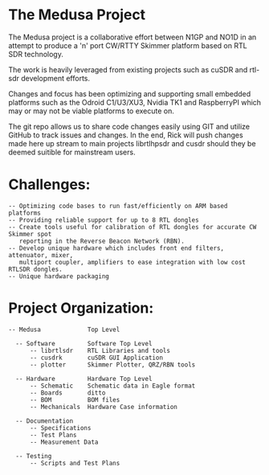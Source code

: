 The Medusa Project
======================================================================================

The Medusa project is a collaborative effort between N1GP and NO1D in an attempt
to produce a 'n' port CW/RTTY Skimmer platform based on RTL SDR technology.

The work is heavily leveraged from existing projects such as cuSDR and rtl-sdr 
development efforts.  

Changes and focus has been optimizing and supporting small embedded platforms such
as the Odroid C1/U3/XU3, Nvidia TK1 and RaspberryPI which may or may not be viable
platforms to execute on. 

The git repo allows us to share code changes easily using GIT and utilize GitHub to 
track issues and changes.  In the end, Rick will push changes made here up stream
to main projects librtlhpsdr and cusdr should they be deemed suitible for mainstream
users.


Challenges:
======================================================================================

    -- Optimizing code bases to run fast/efficiently on ARM based platforms
    -- Providing reliable support for up to 8 RTL dongles
    -- Create tools useful for calibration of RTL dongles for accurate CW Skimmer spot
       reporting in the Reverse Beacon Network (RBN).
    -- Develop unique hardware which includes front end filters, attenuator, mixer, 
       multiport coupler, amplifiers to ease integration with low cost RTLSDR dongles.
    -- Unique hardware packaging 
 

Project Organization:
======================================================================================
    -- Medusa             Top Level

      -- Software         Software Top Level
          -- librtlsdr    RTL Libraries and tools
          -- cusdrk       cuSDR GUI Application
          -- plotter      Skimmer Plotter, QRZ/RBN tools

      -- Hardware         Hardware Top Level
          -- Schematic    Schematic data in Eagle format
          -- Boards       ditto
          -- BOM          BOM files
          -- Mechanicals  Hardware Case information

      -- Documentation
          -- Specifications	
          -- Test Plans		
          -- Measurement Data

      -- Testing
          -- Scripts and Test Plans







